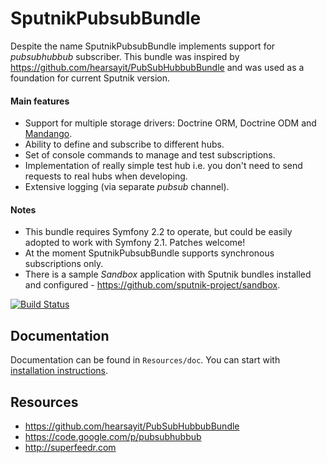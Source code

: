 # SputnikPubsubBundle

Despite the name SputnikPubsubBundle implements support for _pubsubhubbub_ subscriber. This bundle was inspired by https://github.com/hearsayit/PubSubHubbubBundle
and was used as a foundation for current Sputnik version.

#### Main features

 - Support for multiple storage drivers: Doctrine ORM, Doctrine ODM and [Mandango](http://mandango.org).
 - Ability to define and subscribe to different hubs.
 - Set of console commands to manage and test subscriptions.
 - Implementation of really simple test hub i.e. you don't need to send requests to real hubs when developing.
 - Extensive logging (via separate _pubsub_ channel).

#### Notes

 - This bundle requires Symfony 2.2 to operate, but could be easily adopted to work with Symfony 2.1. Patches welcome!
 - At the moment SputnikPubsubBundle supports synchronous subscriptions only.
 - There is a sample _Sandbox_ application with Sputnik bundles installed and configured - https://github.com/sputnik-project/sandbox.

[![Build Status](https://api.travis-ci.org/sputnik-project/SputnikPubsubBundle.png?branch=master)](https://travis-ci.org/sputnik-project/SputnikPubsubBundle)

## Documentation

Documentation can be found in `Resources/doc`. You can start with
[installation instructions](https://github.com/sputnik-project/SputnikPubsubBundle/blob/master/Resources/doc/installation.md).

## Resources

 - https://github.com/hearsayit/PubSubHubbubBundle
 - https://code.google.com/p/pubsubhubbub
 - http://superfeedr.com
